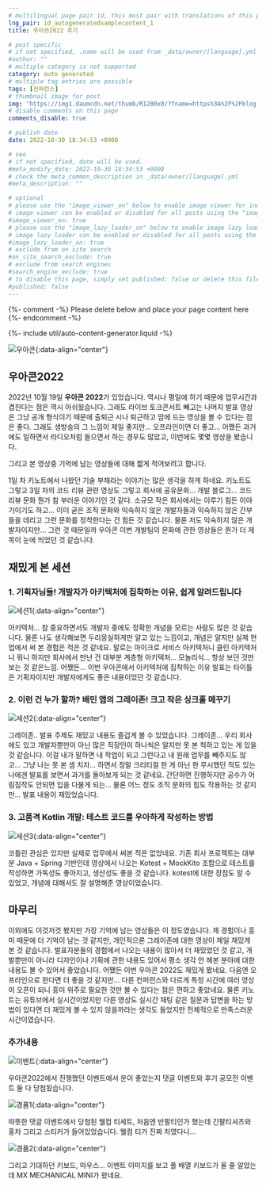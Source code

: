 ```yaml
---
# multilingual page pair id, this must pair with translations of this page. (This name must be unique)
lng_pair: id_autogeneratedsamplecontent_1
title: 우아콘2022 후기

# post specific
# if not specified, .name will be used from _data/owner/[language].yml
#author: ""
# multiple category is not supported
category: auto generated
# multiple tag entries are possible
tags: [컨퍼런스]
# thumbnail image for post
img: "https://img1.daumcdn.net/thumb/R1280x0/?fname=https%3A%2F%2Fblog.kakaocdn.net%2Fdn%2Fb0FpgR%2FbtrPYEezTu7%2F7CurLJWOEdhd06iEkipsj0%2Fimg.png"
# disable comments on this page
comments_disable: true

# publish date
date: 2022-10-30 18:34:53 +0900

# seo
# if not specified, date will be used.
#meta_modify_date: 2022-10-30 18:34:53 +0900
# check the meta_common_description in _data/owner/[language].yml
#meta_description: ""

# optional
# please use the "image_viewer_on" below to enable image viewer for individual pages or posts (_posts/ or [language]/_posts folders).
# image viewer can be enabled or disabled for all posts using the "image_viewer_posts: true" setting in _data/conf/main.yml.
#image_viewer_on: true
# please use the "image_lazy_loader_on" below to enable image lazy loader for individual pages or posts (_posts/ or [language]/_posts folders).
# image lazy loader can be enabled or disabled for all posts using the "image_lazy_loader_posts: true" setting in _data/conf/main.yml.
#image_lazy_loader_on: true
# exclude from on site search
#on_site_search_exclude: true
# exclude from search engines
#search_engine_exclude: true
# to disable this page, simply set published: false or delete this file
#published: false
---
```


{%- comment -%} Please delete below and place your page content here {%- endcomment -%}

{%- include util/auto-content-generator.liquid -%}

<!-- outline-start -->
![우아콘](https://img1.daumcdn.net/thumb/R1280x0/?scode=mtistory2&fname=https%3A%2F%2Fblog.kakaocdn.net%2Fdn%2Fb0FpgR%2FbtrPYEezTu7%2F7CurLJWOEdhd06iEkipsj0%2Fimg.png){:data-align="center"}
## 우아콘2022
2022년 10월 19일 **우아콘 2022**가 있었습니다. 역시나 평일에 하기 때문에 업무시간과 겹친다는 점은 역시 아쉬웠습니다.
그래도 라이브 토크콘서트 빼고는 나머지 발표 영상은 그냥 공개 형식이기 때문에 출퇴근 시나 퇴근하고 맘에 드는 영상을 볼 수 있다는 점은 좋다. 그래도 생방송의 그 느낌이 제일 좋지만... 오프라인이면 더 좋고...
어쨌든 과거에도 일하면서 라디오처럼 들으면서 하는 경우도 많았고, 이번에도 몇몇 영상을 봤습니다.

그리고 본 영상중 기억에 남는 영상들에 대해 짧게 적어보려고 합니다.

1일 차 키노트에서 나왔던 기술 부채라는 이야기는 많은 생각을 하게 하네요.
키노트도 그렇고 3일 차의 코드 리뷰 관련 영상도 그렇고 회사에 공유문화... 개발 블로그... 코드 리뷰 문화 뭔가 참 부러운 이야기인 것 같다. 소규모 작은 회사에서는 이루기 힘든 이야기이기도 하고...
이미 굳은 조직 문화와 익숙하지 않은 개발자들과 익숙하지 않은 간부들을 데리고 그런 문화를 정착한다는 건 힘든 것 같습니다. 물론 저도 익숙하지 않은 개발자이지만... 그런 것 때문일까 우아콘 이번 개발팀의 문화에 관한 영상들은 뭔가 더 제목이 눈에 띄었던 것 같습니다.
## 재밌게 본 세션
### 1. 기획자님들! 개발자가 아키텍처에 집착하는 이유, 쉽게 알려드립니다
![세션1](https://img1.daumcdn.net/thumb/R1280x0/?scode=mtistory2&fname=https%3A%2F%2Fblog.kakaocdn.net%2Fdn%2FlgfGz%2FbtrPQ37Z78D%2FkyFPBmLS735bO5dX3L0wx1%2Fimg.png){:data-align="center"}

아키텍처... 참 중요하면서도 개발자 중에도 정확한 개념을 모르는 사람도 많은 것 같습니다.
물론 나도 생각해보면 두리뭉실하게만 알고 있는 느낌이고, 개념은 알지만 실제 현업에서 써 본 경험은 적은 것 같네요.
말로는 마이크로 서비스 아키텍처니 클린 아키텍처니 뭐니 하지만 회사에서 만난 건 대부분 계층형 아키텍처... 모놀리식... 항상 보던 것만 보는 것 같은느낌.
어쨌든... 이번 우아콘에서 아키텍처에 집착하는 이유 발표는 타이틀은 기획자이지만 개발자에게도 좋은 내용이었던 것 같습니다.

### 2. 이런 건 누가 할까? 배민 앱의 그레이존! 크고 작은 싱크홀 메꾸기
![세션2](https://img1.daumcdn.net/thumb/R1280x0/?scode=mtistory2&fname=https%3A%2F%2Fblog.kakaocdn.net%2Fdn%2FvjwoT%2FbtrPRAdpZif%2F5JfUlpc11nVEV3Nq7bo2Dk%2Fimg.png){:data-align="center"}

그레이존..
발표 주제도 재밌고 내용도 즐겁게 볼 수 있었습니다.
그레이존... 우리 회사에도 있고 개발자뿐만이 아닌 많은 직장인이 하나씩은 알지만 못 본 척하고 있는 게 있을 것 같습니다.
이걸 내가 말하면 내 작업이 되고 그런다고 내 원래 업무를 빼주지도 않고... 그냥 나는 못 본 셈 치자... 하면서 정말 크리티컬 한 게 아닌 한 무시했던 적도 있는 나에겐 발표를 보면서 과거를 돌아보게 되는 것 같네요.
간단하면 진행하지만 공수가 어림짐작도 안되면 입을 다물게 되는... 물론 어느 정도 조직 문화의 힘도 작용하는 것 같지만... 발표 내용이 재밌었습니다.

### 3. 고품격 Kotlin 개발: 테스트 코드를 우아하게 작성하는 방법
![세션3](https://img1.daumcdn.net/thumb/R1280x0/?scode=mtistory2&fname=https%3A%2F%2Fblog.kakaocdn.net%2Fdn%2FbdOP43%2FbtrPTkVISZf%2FCmriK33YXgMF1BCz0YGD51%2Fimg.png){:data-align="center"}

코틀린 관심은 있지만 실제로 업무에서 써본 적은 없었네요.
기존 회사 프로젝트는 대부분 Java + Spring 기반인데 영상에서 나오는 Kotest + MockKito 조합으로 테스트를 작성하면 가독성도 좋아지고, 생산성도 좋을 것 같습니다.
kotest에 대한 장점도 알 수 있었고, 개념에 대해서도 잘 설명해준 영상이었습니다.

## 마무리

이외에도 이것저것 봤지만 가장 기억에 남는 영상들은 이 정도였습니다. 제 경험이나 흥미 때문에 더 기억이 남는 것 같지만, 개인적으론 그레이존에 대한 영상이 제일 재밌게 본 것 같습니다.
발표자분들의 경험에서 나오는 내용이 많아서 더 재밌었던 것 같고, 개발뿐만이 아니라 디자인이나 기획에 관한 내용도 있어서 평소 생각 안 해본 분야에 대한 내용도 볼 수 있어서 좋았습니다.
어쨌든 이번 우아콘 2022도 재밌게 봤네요.
다음엔 오프라인으로 한다면 더 좋을 것 같지만... 다른 컨퍼런스와 다르게 특정 시간에 여러 영상이 오픈이 되니 흥미 위주로 필요한 것만 볼 수 있다는 점은 편하고 좋았네요.
물론 키노트는 유튜브에서 실시간이었지만 다른 영상도 실시간 채팅 같은 질문과 답변을 하는 방법이 있다면 더 재밌게 볼 수 있지 않을까라는 생각도 들었지만 전체적으로 만족스러운 시간이였습니다.


### 추가내용
![이벤트](https://img1.daumcdn.net/thumb/R1280x0/?scode=mtistory2&fname=https%3A%2F%2Fblog.kakaocdn.net%2Fdn%2Fcfo7vW%2FbtrRXfyAChh%2FGBrTLAjWj8kRzR3RatcenK%2Fimg.png){:data-align="center"}

우아콘2022에서 진행했던 이벤트에서 운이 좋았는지 댓글 이벤트와 후기 공모전 이벤트 둘 다 당첨됬습니다.

![경품1](https://img1.daumcdn.net/thumb/R1280x0/?scode=mtistory2&fname=https%3A%2F%2Fblog.kakaocdn.net%2Fdn%2Fq3f9Z%2FbtrRZLW5riH%2FiJSC3SFfjzqXkpa3w3pipK%2Fimg.png){:data-align="center"}

따뜻한 댓글 이벤트에서 당첨된 웰컴 티세트, 처음엔 반팔티인가 했는데 긴팔티셔츠와 홍차 그리고 스티커가 들어있었습니다. 웰컴 티가 진짜 차였다니...

![경품2](https://img1.daumcdn.net/thumb/R1280x0/?scode=mtistory2&fname=https%3A%2F%2Fblog.kakaocdn.net%2Fdn%2F5rQUe%2FbtrRX0Odm4Y%2Fxp1LYwaP6HuEY5zp7LFqUk%2Fimg.png){:data-align="center"}

그리고 기대하던 키보드, 마우스... 이벤트 이미지를 보고 풀 배열 키보드가 올 줄 알았는데 MX MECHANICAL MINI가 왔네요.
<!-- outline-end -->
